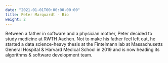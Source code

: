```yaml
---
date: "2021-01-01T00:00:00-00:00"
title: Peter Marquardt - Bio
weight: 2
---
```


Between a father in software and a physician mother, Peter decided to study medicine at RWTH Aachen. Not to make his father feel left out, he started a data science-heavy thesis at the Fintelmann lab at Massachusetts General Hospital & Harvard Medical School in 2019 and is now heading its algorithms & software development team.
